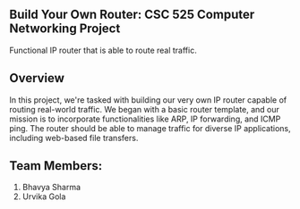 ## Build Your Own Router: CSC 525 Computer Networking Project
Functional IP router that is able to route real traffic.

## Overview
In this project, we're tasked with building our very own IP router capable of routing real-world traffic. We began with a basic router template, and our mission is to incorporate functionalities like ARP, IP forwarding, and ICMP ping. The router should be able to manage traffic for diverse IP applications, including web-based file transfers.

## Team Members:
1. Bhavya Sharma
2. Urvika Gola
